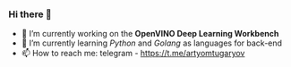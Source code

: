 ### Hi there 👋

<!--
**artyomtugaryov/artyomtugaryov** is a ✨ _special_ ✨ repository because its `README.md` (this file) appears on your GitHub profile.

Here are some ideas to get you started:

- 👯 I’m looking to collaborate on ...
- 🤔 I’m looking for help with ...
- 💬 Ask me about ...
- 😄 Pronouns: ...
- ⚡ Fun fact: ...
-->

- 🔭 I’m currently working on the **OpenVINO Deep Learning Workbench**
- 🌱 I’m currently learning *Python* and *Golang* as languages for back-end
- 📫 How to reach me: telegram - https://t.me/artyomtugaryov

